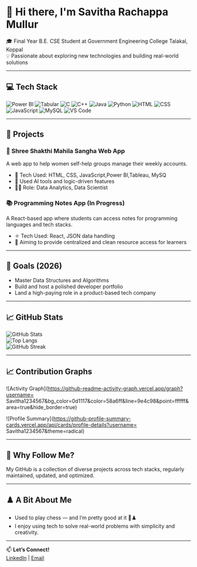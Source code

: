 # 👋 Hi there, I'm Savitha Rachappa Mullur

🎓 Final Year B.E. CSE Student at Government Engineering College Talakal, Koppal  
💡 Passionate about exploring new technologies and building real-world solutions

---

## 💻 Tech Stack

![Power BI](https://img.shields.io/badge/Power%20BI-F2C811?style=flat&logo=powerbi&logoColor=black)
![Tabular](https://img.shields.io/badge/Tabular-CC2927?style=flat&logo=microsoftsqlserver&logoColor=white)
![C](https://img.shields.io/badge/C-00599C?style=flat&logo=c&logoColor=white)
![C++](https://img.shields.io/badge/C++-00599C?style=flat&logo=c%2B%2B&logoColor=white)
![Java](https://img.shields.io/badge/Java-007396?style=flat&logo=java&logoColor=white)
![Python](https://img.shields.io/badge/Python-3776AB?style=flat&logo=python&logoColor=white)
![HTML](https://img.shields.io/badge/HTML5-E34F26?style=flat&logo=html5&logoColor=white)
![CSS](https://img.shields.io/badge/CSS3-1572B6?style=flat&logo=css3&logoColor=white)
![JavaScript](https://img.shields.io/badge/JavaScript-F7DF1E?style=flat&logo=javascript&logoColor=black)
![MySQL](https://img.shields.io/badge/MySQL-4479A1?style=flat&logo=mysql&logoColor=white)
![VS Code](https://img.shields.io/badge/VS_Code-007ACC?style=flat&logo=visual-studio-code&logoColor=white)

---

## 🚀 Projects

### 💼 Shree Shakthi Mahila Sangha Web App
A web app to help women self-help groups manage their weekly accounts.
- 🔧 Tech Used: HTML, CSS, JavaScript,Power BI,Tableau, MySQ
- 🤖 Used AI tools and logic-driven features
- 👨‍💻 Role: Data Analytics, Data Scientist

### 📚 Programming Notes App (In Progress)
A React-based app where students can access notes for programming languages and tech stacks.
- ⚛️ Tech Used: React, JSON data handling
- 📌 Aiming to provide centralized and clean resource access for learners

---

## 🎯 Goals (2026)

- Master Data Structures and Algorithms
- Build and host a polished developer portfolio
- Land a high-paying role in a product-based tech company

---

## 📈 GitHub Stats

![GitHub Stats](https://github-readme-stats.vercel.app/api?username=rajcm17&show_icons=true&theme=radical)  
![Top Langs](https://github-readme-stats.vercel.app/api/top-langs/?username=rajcm17&layout=compact&theme=radical)  
![GitHub Streak](https://github-readme-streak-stats.herokuapp.com?user=rajcm17&theme=radical)

---
## 📈 Contribution Graphs

![Activity Graph](https://github-readme-activity-graph.vercel.app/graph?username=
Savitha1234567&bg_color=0d1117&color=58a6ff&line=9e4c98&point=ffffff&area=true&hide_border=true)  

![Profile Summary](https://github-profile-summary-cards.vercel.app/api/cards/profile-details?username=
Savitha1234567&theme=radical)

---


## 👀 Why Follow Me?

My GitHub is a collection of diverse projects across tech stacks, regularly maintained, updated, and optimized.

---

## ♟️ A Bit About Me

- Used to play chess — and I’m pretty good at it 🧠♟️  
- I enjoy using tech to solve real-world problems with simplicity and creativity.

---

📫 **Let’s Connect!**  
[LinkedIn](https://www.linkedin.com/in/savitha-m-50428732b)  | [Email](mullursavitha4@gmail.com)
